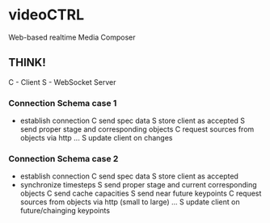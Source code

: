 # videoCTRL
Web-based realtime Media Composer

## THINK!
C - Client
S - WebSocket Server

### Connection Schema case 1
- establish connection
C send spec data
S store client as accepted
S send proper stage and corresponding objects
C request sources from objects via http
...
S update client on changes

### Connection Schema case 2
- establish connection
C send spec data
S store client as accepted
- synchronize timesteps
S send proper stage and current corresponding objects
C send cache capacities
S send near future keypoints
C request sources from objects via http (small to large)
...
S update client on future/chainging keypoints
